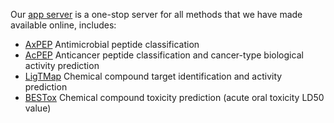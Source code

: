Our [app server](https://app.cbbio.online) is a one-stop server for all methods that we have made available online, includes:
- [AxPEP](https://app.cbbio.online/ampep/home) Antimicrobial peptide classification 
- [AcPEP](https://app.cbbio.online/acpep/home) Anticancer peptide classification and cancer-type biological activity prediction 
- [LigTMap](https://cbbio.online/LigTMap) Chemical compound target identification and activity prediction 
- [BESTox](https://app.cbbio.online/bestox/home) Chemical compound toxicity prediction (acute oral toxicity LD50 value)
